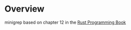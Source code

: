 # Overview

minigrep based on chapter 12 in the [Rust Programming Book](https://doc.rust-lang.org/stable/book/)
